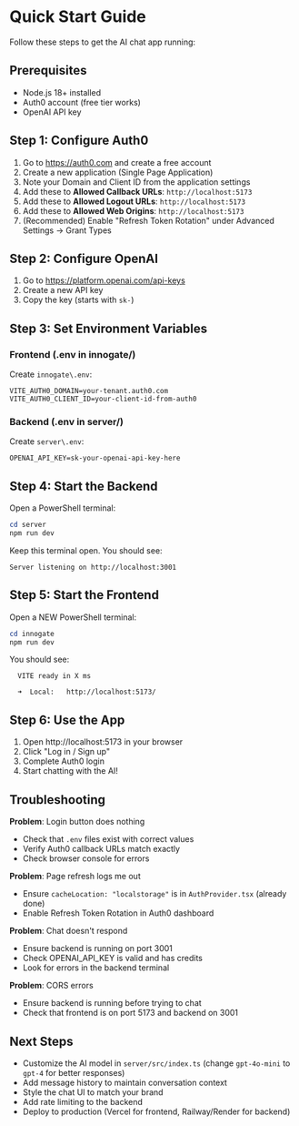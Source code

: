 # Quick Start Guide

Follow these steps to get the AI chat app running:

## Prerequisites
- Node.js 18+ installed
- Auth0 account (free tier works)
- OpenAI API key

## Step 1: Configure Auth0

1. Go to https://auth0.com and create a free account
2. Create a new application (Single Page Application)
3. Note your Domain and Client ID from the application settings
4. Add these to **Allowed Callback URLs**: `http://localhost:5173`
5. Add these to **Allowed Logout URLs**: `http://localhost:5173`
6. Add these to **Allowed Web Origins**: `http://localhost:5173`
7. (Recommended) Enable "Refresh Token Rotation" under Advanced Settings → Grant Types

## Step 2: Configure OpenAI

1. Go to https://platform.openai.com/api-keys
2. Create a new API key
3. Copy the key (starts with `sk-`)

## Step 3: Set Environment Variables

### Frontend (.env in innogate/)
Create `innogate\.env`:
```
VITE_AUTH0_DOMAIN=your-tenant.auth0.com
VITE_AUTH0_CLIENT_ID=your-client-id-from-auth0
```

### Backend (.env in server/)
Create `server\.env`:
```
OPENAI_API_KEY=sk-your-openai-api-key-here
```

## Step 4: Start the Backend

Open a PowerShell terminal:
```powershell
cd server
npm run dev
```

Keep this terminal open. You should see:
```
Server listening on http://localhost:3001
```

## Step 5: Start the Frontend

Open a NEW PowerShell terminal:
```powershell
cd innogate
npm run dev
```

You should see:
```
  VITE ready in X ms

  ➜  Local:   http://localhost:5173/
```

## Step 6: Use the App

1. Open http://localhost:5173 in your browser
2. Click "Log in / Sign up"
3. Complete Auth0 login
4. Start chatting with the AI!

## Troubleshooting

**Problem**: Login button does nothing
- Check that `.env` files exist with correct values
- Verify Auth0 callback URLs match exactly
- Check browser console for errors

**Problem**: Page refresh logs me out
- Ensure `cacheLocation: "localstorage"` is in `AuthProvider.tsx` (already done)
- Enable Refresh Token Rotation in Auth0 dashboard

**Problem**: Chat doesn't respond
- Ensure backend is running on port 3001
- Check OPENAI_API_KEY is valid and has credits
- Look for errors in the backend terminal

**Problem**: CORS errors
- Ensure backend is running before trying to chat
- Check that frontend is on port 5173 and backend on 3001

## Next Steps

- Customize the AI model in `server/src/index.ts` (change `gpt-4o-mini` to `gpt-4` for better responses)
- Add message history to maintain conversation context
- Style the chat UI to match your brand
- Add rate limiting to the backend
- Deploy to production (Vercel for frontend, Railway/Render for backend)
